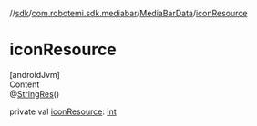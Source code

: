 //[sdk](../../../index.md)/[com.robotemi.sdk.mediabar](../index.md)/[MediaBarData](index.md)/[iconResource](icon-resource.md)



# iconResource  
[androidJvm]  
Content  
@[StringRes](https://developer.android.com/reference/kotlin/androidx/annotation/StringRes.html)()  
  
private val [iconResource](icon-resource.md): [Int](https://kotlinlang.org/api/latest/jvm/stdlib/kotlin/-int/index.html)  



